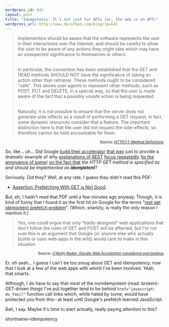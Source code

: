 ```yaml
--- 
wordpress_id: 642
layout: post
title: "Idempotency: It's not just for APIs (or, the web is an API)"
wordpress_url: http://www.decafbad.com/blog/?p=642
---
```

<blockquote>Implementors should be aware that the software represents the user in  their interactions over the Internet, and should be careful to allow  the user to be aware of any actions they might take which may have an  unexpected significance to themselves or others.<br /><br />

In particular, the convention has been established that the GET and  HEAD methods SHOULD NOT have the significance of taking an action  other than retrieval. These methods ought to be considered "safe".  This allows user agents to represent other methods, such as POST, PUT  and DELETE, in a special way, so that the user is made aware of the  fact that a possibly unsafe action is being requested.<br /><br />

Naturally, it is not possible to ensure that the server does not  generate side-effects as a result of performing a GET request; in  fact, some dynamic resources consider that a feature. The important  distinction here is that the user did not request the side-effects,  so therefore cannot be held accountable for them.
</blockquote>
<div align="right"><small>Source: <cite><a href="http://www.w3.org/Protocols/rfc2616/rfc2616-sec9.html">HTTP/1.1: Method Definitions</a></cite></small></div>

So, like... uh...  Did Google [build their accelerator][nsf1] [that way][nsf] just to provide a dramatic example of why [explanations of REST][c] [focus repeatedly][a] ([to the annoyance of some][d]) [on the fact that][b] *the HTTP GET method is specified as and should be implemented as **idempotent***?

Seriously.  Did they?  Well, at any rate, I guess they didn't read this PDF:

* [Assertion: Prefetching With GET is Not Good][ng].

But, eh, I hadn't read that PDF until a few minutes ago anyway.  Though, it is kind of funny that I found it as the first hit on Google for the terms "[rest get idempotent prefetch problem][terms]".  (Which, snarkily, is really the only reason I mention it.)

<blockquote>Yes, one could argue that only "badly designed" web applications that don't follow the rules of GET and POST will be affected, but I'm not sure this is an argument that Google (or anyone else who actually builds or uses web apps in the wild) would care to make in this situation.
</blockquote>
<div align="right"><small>Source: <cite><a href="http://radar.oreilly.com/archives/2005/05/google_web_acce_1.html">O'Reilly Radar: Google Web Accelerator considered overzealous</a></cite></small></div>

Er, oh yeah...  I guess I can't be too smug about GET and idempotency, now that I look at a few of the web apps with which I've been involved.  Yeah, that smarts.  

Although, I do have to say that most of the nonidempotent-(read: broken)-GET-driven things I've put together tend to be behind `href="javascript: do_foo()"` function call links which, while hated by some, would have protected you from this--at least until Google's prefetch learned JavaScript.

Bah, I say.  Maybe it's time to start actually, really paying attention to this?

[terms]: http://www.google.com/search?q=rest+get+idempotent+prefetch+problem
[d]: http://www.franklinmint.fm/blog/archives/000379.html
[c]: http://www.intertwingly.net/blog/784.html
[a]: http://www.xml.com/lpt/a/2004/08/11/rest.html
[b]: http://www-128.ibm.com/developerworks/webservices/library/ws-restvsoap/
[ng]: http://www.cs.bu.edu/techreports/2001-017-wcw01-proceedings/119_davison.pdf
[nsf1]: http://radar.oreilly.com/archives/2005/05/google_web_acce_1.html
[nsf]: http://37signals.com/svn/archives2/google_web_accelerator_hey_not_so_fast_an_alert_for_web_app_designers.php
<!--more-->
shortname=idempotency
